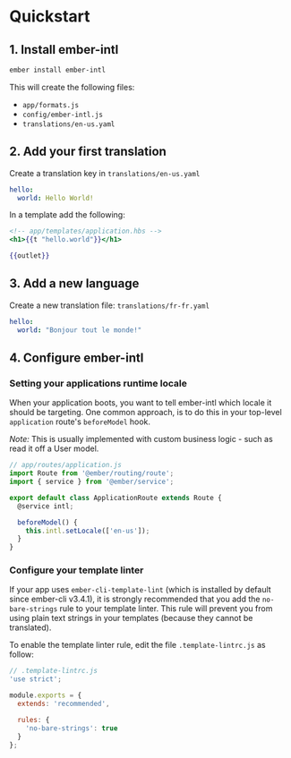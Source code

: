 # Quickstart


## 1. Install ember-intl

```bash
ember install ember-intl
```

This will create the following files:

* `app/formats.js`
    <!-- default definitions of named formats -->
* `config/ember-intl.js`
    <!-- default ember-intl settings -->
* `translations/en-us.yaml`


## 2. Add your first translation

Create a translation key in `translations/en-us.yaml`

```yaml
hello:
  world: Hello World!
```

In a template add the following:

```hbs
<!-- app/templates/application.hbs -->
<h1>{{t "hello.world"}}</h1>

{{outlet}}
```


## 3. Add a new language

Create a new translation file: `translations/fr-fr.yaml`

```yaml
hello:
  world: "Bonjour tout le monde!"
```


## 4. Configure ember-intl

### Setting your applications runtime locale

When your application boots, you want to tell ember-intl which locale it should be targeting.  One common approach, is to do this in your top-level `application` route's `beforeModel` hook.

_Note:_ This is usually implemented with custom business logic - such as read it off a User model.

```js
// app/routes/application.js
import Route from '@ember/routing/route';
import { service } from '@ember/service';

export default class ApplicationRoute extends Route {
  @service intl;

  beforeModel() {
    this.intl.setLocale(['en-us']);
  }
}
```


### Configure your template linter

If your app uses `ember-cli-template-lint` (which is installed by default since ember-cli v3.4.1),
it is strongly recommended that you add the `no-bare-strings` rule to your template linter.
This rule will prevent you from using plain text strings in your templates (because they cannot be translated).

To enable the template linter rule, edit the file `.template-lintrc.js` as follow:

```js
// .template-lintrc.js
'use strict';

module.exports = {
  extends: 'recommended',

  rules: {
    'no-bare-strings': true
  }
};
```
